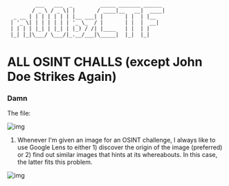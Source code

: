 ```
         ___   ___  _         _____ _______ ______ 
        / _ \ / _ \| |       / ____|__   __|  ____|
  _ __ | | | | | | | |__ ___| |       | |  | |__   
 | '_ \| | | | | | | '_ \_  / |       | |  |  __|  
 | | | | |_| | |_| | |_) / /| |____   | |  | |     
 |_| |_|\___/ \___/|_.__/___|\_____|  |_|  |_|     
```

# ALL OSINT CHALLS (except John Doe Strikes Again)

### Damn

The file:

![img](https://cdn.discordapp.com/attachments/982094827170713712/1117620373933019226/dam.png)

1. Whenever I'm given an image for an OSINT challenge, I always like to use Google Lens to either 1) discover the origin of the image (preferred) or 2) find out similar images that hints at its whereabouts. In this case, the latter fits this problem.

![img](https://cdn.discordapp.com/attachments/982094827170713712/1117621570219814922/image.png)



